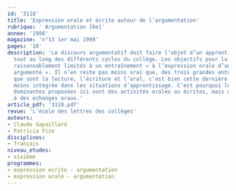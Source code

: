 ```yaml
---
id: '3118'
title: 'Expression orale et écrite autour de l’argumentation'
rubrique: ' Argumentation [6e]'
annee: '1998'
magazine: 'n°13 1er mai 1999'
pages: '10'
description: 'Le discours argumentatif doit faire l’objet d’un apprentissage progressif
  tout au long des différents cycles du collège. Les objectifs pour la sixième sont
  raisonnablement limités à un entraînement « à l’expression orale d’un point de vue
  argumenté ». Il n’en reste pas moins vrai que, des trois grandes entrées discursives
  que sont la lecture, l’écriture et l’oral, c’est bien cette dernière qui est la
  moins intégrée dans les situations d’apprentissage. C’est pourquoi les activités
  dominantes proposées ici sont des activités orales ou écrites, mais qui préparent
  à des échanges oraux.'
article_pdf: '3118.pdf'
revue: 'L’école des lettres des collèges'
auteurs:
- Claude Gapaillard
- Patricia Fize
disciplines:
- français
niveau_etudes:
- sixième
programmes:
- expression écrite - argumentation
- expression orale - argumentation
---
```

